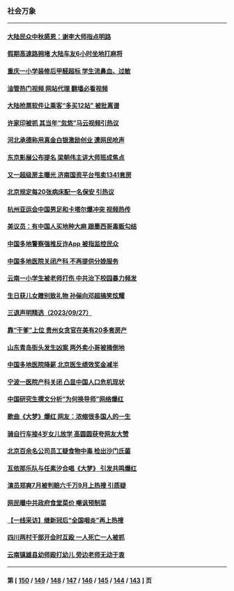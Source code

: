 ### 社会万象
---
#### [大陆民众中秋感恩：谢李大师指点明路](../../pages/ncid282/n14084624.md?09300845) 
#### [假期高速路拥堵 大陆车友6小时坐地打麻将](../../pages/ncid282/n14084431.md?09300845) 
#### [重庆一小学装修后甲醛超标 学生流鼻血、过敏](../../pages/ncid282/n14084342.md?09300845) 
#### [油管热门视频 网站代理 翻墙必看视频](http://138.2.39.72:81/youtube.html?epic-marker?09300845)
#### [大陆抢票软件让乘客“多买12站” 被批离谱](../../pages/ncid282/n14084394.md?09300845) 
#### [许家印被抓 其当年“忽悠”马云视频引热议](../../pages/ncid282/n14083787.md?09300845) 
#### [河北承德称用真金白银激励创业 遭网民呛声](../../pages/ncid282/n14083864.md?09300845) 
#### [东京影展公布提名 梁朝伟主讲大师班成焦点](../../pages/ncid282/n14083753.md?09300845) 
#### [又一超级房主曝光 济南国资平台甩卖1341套房](../../pages/ncid282/n14083154.md?09300845) 
#### [北京规定每20张病床配一名保安 引热议](../../pages/ncid282/n14083267.md?09300845) 
#### [杭州亚运会中国男足和卡塔尔爆冲突 视频热传](../../pages/ncid282/n14083126.md?09300845) 
#### [美议员：有中国人买地种大麻 跟墨西哥毒贩勾结](../../pages/ncid282/n14083210.md?09300845) 
#### [中国多地警察强推反诈App 被指监控民众](../../pages/ncid282/n14083024.md?09300845) 
#### [中国多地医院关闭产科 不再提供分娩服务](../../pages/ncid282/n14082799.md?09300845) 
#### [云南一小学生被老师打伤 中共治下校园暴力频发](../../pages/ncid282/n14082713.md?09300845) 
#### [生日获儿女赠别致礼物 孙俪向邓超搞笑炫耀](../../pages/ncid282/n14082614.md?09300845) 
#### [三退声明精选（2023/09/27）](../../pages/ncid282/n14082550.md?09300845) 
#### [靠“干爹”上位 贵州女贪官在美有20多套房产](../../pages/ncid282/n14082374.md?09300845) 
#### [山东青岛街头发生凶案 两外卖小哥被捅倒地](../../pages/ncid282/n14082388.md?09300845) 
#### [中国多地医院降薪 北京医生绩效奖金减半](../../pages/ncid282/n14082042.md?09300845) 
#### [宁波一医院产科关闭 凸显中国人口危机现状](../../pages/ncid282/n14082050.md?09300845) 
#### [中国研究生撰文分析“为何换导师”网络爆红](../../pages/ncid282/n14081990.md?09300845) 
#### [歌曲《大梦》爆红 网友：浓缩很多国人的一生](../../pages/ncid282/n14081852.md?09300845) 
#### [骑自行车接4岁女儿放学 高圆圆获夸网友大赞](../../pages/ncid282/n14081784.md?09300845) 
#### [北京百余名公司员工疑食物中毒 检出沙门氏菌](../../pages/ncid282/n14081850.md?09300845) 
#### [瓦依那乐队与任素汐合唱《大梦》 引发共鸣爆红](../../pages/ncid282/n14081665.md?09300845) 
#### [演员郑爽7月被判赔六千万9月上热搜 引质疑](../../pages/ncid282/n14081704.md?09300845) 
#### [网民曝中共政府食堂菜价 嘲讽预制菜](../../pages/ncid282/n14081276.md?09300845) 
#### [【一线采访】继新冠后“全国咽炎”再上热搜](../../pages/ncid282/n14081285.md?09300845) 
#### [四川两村干部开会时互殴 一人死亡一人被抓](../../pages/ncid282/n14081149.md?09300845) 
#### [云南镇雄县幼师殴打幼儿 旁边老师无动于衷](../../pages/ncid282/n14081181.md?09300845) 

---
#### 第 [ [150](./150.md?09300845) / [149](./149.md?09300845) / [148](./148.md?09300845) / [147](./147.md?09300845) / [146](./146.md?09300845) / [145](./145.md?09300845) / [144](./144.md?09300845) / [143](./143.md?09300845) ] 页

